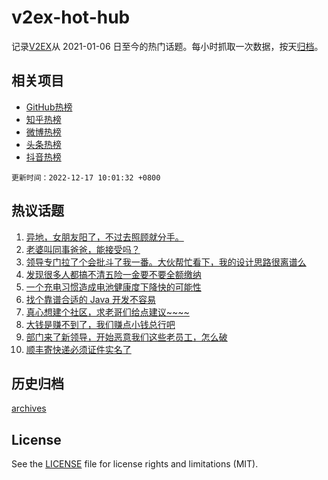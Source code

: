 # v2ex-hot-hub

 记录[V2EX](https://www.v2ex.com/)从 2021-01-06 日至今的热门话题。每小时抓取一次数据，按天[归档](archives)。
 
 ## 相关项目

- [GitHub热榜](https://github.com/snaildev/github-hot-hub)
- [知乎热榜](https://github.com/snaildev/zhihu-hot-hub)
- [微博热榜](https://github.com/snaildev/weibo-hot-hub)
- [头条热榜](https://github.com/snaildev/toutiao-hot-hub)
- [抖音热榜](https://github.com/snaildev/douyin-hot-hub)


 `更新时间：2022-12-17 10:01:32 +0800`

## 热议话题

1. [异地，女朋友阳了，不过去照顾就分手。](https://www.v2ex.com/t/902972)
1. [老婆叫同事爸爸，能接受吗？](https://www.v2ex.com/t/903025)
1. [领导专门拉了个会批斗了我一番。大伙帮忙看下，我的设计思路很离谱么](https://www.v2ex.com/t/902902)
1. [发现很多人都搞不清五险一金要不要全额缴纳](https://www.v2ex.com/t/902926)
1. [一个充电习惯造成电池健康度下降快的可能性](https://www.v2ex.com/t/902931)
1. [找个靠谱合适的 Java 开发不容易](https://www.v2ex.com/t/902923)
1. [真心想建个社区，求老哥们给点建议~~~~](https://www.v2ex.com/t/902941)
1. [大钱是赚不到了，我们赚点小钱总行吧](https://www.v2ex.com/t/902888)
1. [部门来了新领导，开始恶意我们这些老员工，怎么破](https://www.v2ex.com/t/902937)
1. [顺丰寄快递必须证件实名了](https://www.v2ex.com/t/902911)

## 历史归档

[archives](archives)

## License

See the [LICENSE](LICENSE) file for license rights and limitations (MIT).
